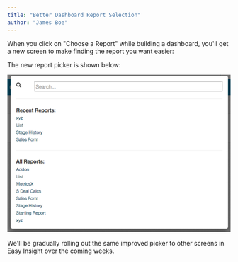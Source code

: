 ```yaml
---
title: "Better Dashboard Report Selection"
author: "James Boe"
---
```

When you click on "Choose a Report" while building a dashboard, you'll get a new screen to make finding the report you want easier:<!--more-->

The new report picker is shown below:

<img src="/images/dashboard_report_picker.png" class="img img-responsive"/>

We'll be gradually rolling out the same improved picker to other screens in Easy Insight over the coming weeks.